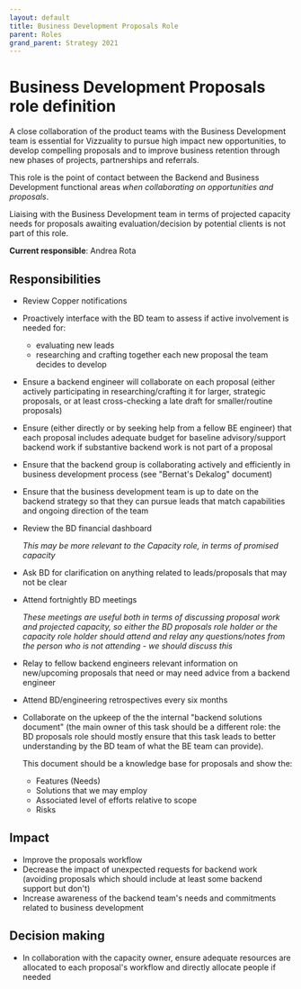 ```yaml
---
layout: default
title: Business Development Proposals Role
parent: Roles
grand_parent: Strategy 2021
---
```


# Business Development Proposals role definition

A close collaboration of the product teams with the Business Development team
is essential for Vizzuality to pursue high impact new opportunities, to develop
compelling proposals and to improve business retention through new phases of
projects, partnerships and referrals.

This role is the point of contact between the Backend and Business Development
functional areas *when collaborating on opportunities and proposals*.

Liaising with the Business Development team in terms of projected capacity needs
for proposals awaiting evaluation/decision by potential clients is not part of
this role.

**Current responsible**: Andrea Rota

## Responsibilities

- Review Copper notifications

- Proactively interface with the BD team to assess if active involvement is needed for:
  - evaluating new leads
  - researching and crafting together each new proposal the team decides to
    develop

- Ensure a backend engineer will collaborate on each proposal (either actively
  participating in researching/crafting it for larger, strategic proposals, or
  at least cross-checking a late draft for smaller/routine proposals)

- Ensure (either directly or by seeking help from a fellow BE engineer) that
  each proposal includes adequate budget for baseline advisory/support backend
  work if substantive backend work is not part of a proposal

- Ensure that the backend group is collaborating actively and efficiently in
  business development process (see "Bernat's Dekalog" document)

- Ensure that the business development team is up to date on the backend
  strategy so that they can pursue leads that match capabilities and
  ongoing direction of the team

- Review the BD financial dashboard

  *This may be more relevant to the Capacity role, in terms of promised
  capacity*

- Ask BD for clarification on anything related to leads/proposals that may not
  be clear

- Attend fortnightly BD meetings 

  *These meetings are useful both in terms of discussing proposal work and
  projected capacity, so either the BD proposals role holder or the capacity
  role holder should attend and relay any questions/notes from the person who is
  not attending - we should discuss this*

- Relay to fellow backend engineers relevant information on new/upcoming
  proposals that need or may need advice from a backend engineer

- Attend BD/engineering retrospectives every six months

- Collaborate on the upkeep of the the internal "backend solutions document"
  (the main owner of this task should be a different role: the BD proposals role
  should mostly ensure that this task leads to better understanding by the BD
  team of what the BE team can provide).
  
  This document should be a knowledge base for proposals and show the:
  - Features (Needs)
  - Solutions that we may employ
  - Associated level of efforts relative to scope
  - Risks

## Impact

- Improve the proposals workflow
- Decrease the impact of unexpected requests for backend work (avoiding
  proposals which should include at least some backend support but don't)
- Increase awareness of the backend team's needs and commitments related to
  business development

## Decision making

- In collaboration with the capacity owner, ensure adequate resources are
  allocated to each proposal's workflow and directly allocate people if needed